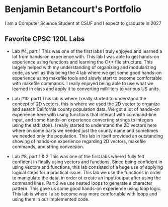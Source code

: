 # Benjamin Betancourt's Portfolio

I am a Computer Science Student at CSUF and I expect to graduate in 2027

## Favorite CPSC 120L Labs
* Lab #4, part 1
  This was one of the first labs I truly enjoyed and learned a lot from hands-on experience with. This lab I was able to get hands-on experience using functions and learning the C++ file structure. This largely helped with my understanding of organizing and modularizing code, as well as this being the 4 lab where we get some good hands-on experience using makefile tools and slowly start to become comfortable with makefile commands. I really enjoyed being able to use what we learned in class and apply it to converting milliliters to various US units.

* Lab #10, part1 
  This lab is where I really started to understand the concept of 2D vectors, this is where we used the 2D vector to organize and search California county population data. We got a lot of hands-on experience here with using functions that interact with command-line input, and some hands-on experience converting strings to integers using the std::stoi().  I really started to understand the 2D vectors here where on some parts we needed just the county name and sometimes we needed only the population. This lab in itself provided an outstanding showing of hands-on experience regarding 2D vectors, makefile commands, and string conversion. 

* Lab #8, part 1 & 2
  This was one of the first labs where I fully felt confident in finally using vectors and functions. Since being confident in using vectors and functions, this lab consisted of a huge use of applying logical steps for a practical issue. This lab we use the functions in order to manipulate the data, in order ot create an input/output after using the command lines. Part 2 we use nested loops to generate a character pattern. This gave us some good hands-on experience using loop logic. This lab is where I also become way more comfortable with loops and using them in our implemented code. 
